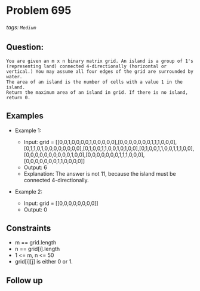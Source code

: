 # Problem 695
###### tags: `Medium`

## Question:
```
You are given an m x n binary matrix grid. An island is a group of 1's (representing land) connected 4-directionally (horizontal or vertical.) You may assume all four edges of the grid are surrounded by water.
The area of an island is the number of cells with a value 1 in the island.
Return the maximum area of an island in grid. If there is no island, return 0.
```

## Examples
* Example 1:
	* Input: grid = [[0,0,1,0,0,0,0,1,0,0,0,0,0],[0,0,0,0,0,0,0,1,1,1,0,0,0],[0,1,1,0,1,0,0,0,0,0,0,0,0],[0,1,0,0,1,1,0,0,1,0,1,0,0],[0,1,0,0,1,1,0,0,1,1,1,0,0],[0,0,0,0,0,0,0,0,0,0,1,0,0],[0,0,0,0,0,0,0,1,1,1,0,0,0],[0,0,0,0,0,0,0,1,1,0,0,0,0]]
	* Output: 6
	* Explanation: The answer is not 11, because the island must be connected 4-directionally.

* Example 2:
	* Input: grid = [[0,0,0,0,0,0,0,0]]
	* Output: 0

## Constraints
* m == grid.length
* n == grid[i].length
* 1 <= m, n <= 50
* grid[i][j] is either 0 or 1.

## Follow up

